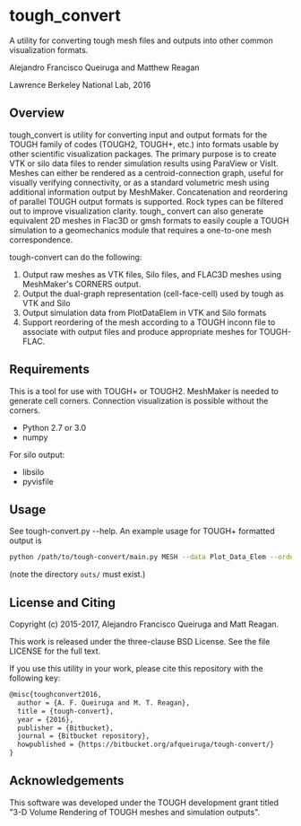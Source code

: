 tough\_convert
=============

A utility for converting tough mesh files and outputs into other common visualization formats.

Alejandro Francisco Queiruga and Matthew Reagan

Lawrence Berkeley National Lab, 2016

Overview
--------

tough\_convert is utility for converting input and output formats for the TOUGH family of codes (TOUGH2, TOUGH+, etc.) into formats usable by other scientific visualization packages. The primary purpose is to create VTK or silo data files to render simulation results using ParaView or VisIt. Meshes can either be rendered as a centroid-connection graph, useful for visually verifying connectivity, or as a standard volumetric mesh using additional information output by MeshMaker. Concatenation and reordering of parallel TOUGH output formats is supported. Rock types can be filtered out to improve visualization clarity. tough\_ convert can also generate equivalent 2D meshes in Flac3D or gmsh formats to easily couple a TOUGH simulation to a geomechanics module that requires a one-to-one mesh correspondence.

tough-convert can do the following:

1. Output raw meshes as VTK files, Silo files, and FLAC3D meshes using MeshMaker's CORNERS output.
2. Output the dual-graph representation (cell-face-cell) used by tough as VTK and Silo
3. Output simulation data from PlotDataElem in VTK and Silo formats
4. Support reordering of the mesh according to a TOUGH inconn file to associate with output files and
produce appropriate meshes for TOUGH-FLAC.

Requirements
------------

This is a tool for use with TOUGH+ or TOUGH2. MeshMaker is needed to generate cell corners. Connection visualization is
possible without the corners.

- Python 2.7 or 3.0
- numpy

For silo output:

- libsilo
- pyvisfile

Usage
-----

See tough-convert.py --help. An example usage for TOUGH+ formatted output is
```bash
python /path/to/tough-convert/main.py MESH --data Plot_Data_Elem --order SAVE --vtk outs/viz.vtk
```
(note the directory `outs/` must exist.)

License and Citing
------------------

Copyright (c) 2015-2017, Alejandro Francisco Queiruga and Matt Reagan.

This work is released under the three-clause BSD License. See the file LICENSE for the full text.

If you use this utility in your work, please cite this repository with the following key:
```latex
@misc{toughconvert2016,
  author = {A. F. Queiruga and M. T. Reagan},
  title = {tough-convert},
  year = {2016},
  publisher = {Bitbucket},
  journal = {Bitbucket repository},
  howpublished = {https://bitbucket.org/afqueiruga/tough-convert/}
}
```

Acknowledgements
----------------

This software was developed under the TOUGH development grant titled "3-D Volume Rendering of TOUGH meshes and simulation outputs".
